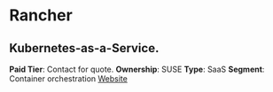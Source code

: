 # Rancher

## Kubernetes-as-a-Service.

**Paid Tier**: Contact for quote.
**Ownership**: SUSE
**Type**: SaaS
**Segment**: Container orchestration
[Website](https://rancher.com/)
